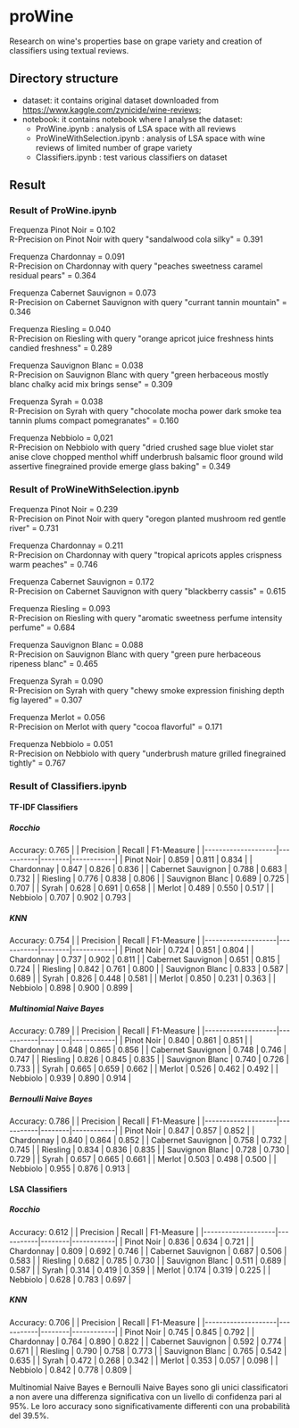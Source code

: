# proWine
Research on wine's properties base on grape variety and creation of classifiers using textual reviews.

## Directory structure

* dataset: it contains original dataset downloaded from https://www.kaggle.com/zynicide/wine-reviews;
* notebook: it contains notebook where I analyse the dataset:
  * ProWine.ipynb : analysis of LSA space with all reviews
  * ProWineWithSelection.ipynb : analysis of LSA space with wine reviews of limited number of grape variety
  * Classifiers.ipynb : test various classifiers on dataset 

## Result

### Result of ProWine.ipynb
Frequenza Pinot Noir =  0.102  
R-Precision on Pinot Noir with query "sandalwood cola silky" = 0.391

Frequenza Chardonnay =  0.091  
R-Precision on Chardonnay with query "peaches sweetness caramel residual pears" = 0.364

Frequenza Cabernet Sauvignon =  0.073  
R-Precision on Cabernet Sauvignon with query "currant tannin mountain" = 0.346

Frequenza Riesling =  0.040  
R-Precision on Riesling with query "orange apricot juice freshness hints candied freshness" = 0.289

Frequenza Sauvignon Blanc =  0.038  
R-Precision on Sauvignon Blanc with query "green herbaceous mostly blanc chalky acid mix brings sense" = 0.309

Frequenza Syrah =  0.038  
R-Precision on Syrah with query "chocolate mocha power dark smoke tea tannin plums compact pomegranates" = 0.160

Frequenza Nebbiolo = 0,021  
R-Precision on Nebbiolo with query "dried crushed sage blue violet star anise clove chopped menthol whiff underbrush balsamic floor ground wild assertive finegrained provide emerge glass baking" = 0.349

### Result of ProWineWithSelection.ipynb
Frequenza Pinot Noir =  0.239  
R-Precision on Pinot Noir with query "oregon planted mushroom red gentle river" = 0.731

Frequenza Chardonnay =  0.211  
R-Precision on Chardonnay with query "tropical apricots apples crispness warm peaches" = 0.746

Frequenza Cabernet Sauvignon =  0.172  
R-Precision on Cabernet Sauvignon with query "blackberry cassis" = 0.615

Frequenza Riesling =  0.093  
R-Precision on Riesling with query "aromatic sweetness perfume intensity perfume" = 0.684

Frequenza Sauvignon Blanc =  0.088  
R-Precision on Sauvignon Blanc with query "green pure herbaceous ripeness blanc" = 0.465

Frequenza Syrah =  0.090  
R-Precision on Syrah with query "chewy smoke expression finishing depth fig layered" = 0.307

Frequenza Merlot =  0.056  
R-Precision on Merlot with query "cocoa flavorful" = 0.171

Frequenza Nebbiolo = 0.051  
R-Precision on Nebbiolo with query "underbrush mature grilled finegrained tightly" = 0.767

### Result of Classifiers.ipynb
#### TF-IDF Classifiers
##### Rocchio 
Accuracy: 0.765
|                    | Precision | Recall | F1-Measure |
|--------------------|-----------|--------|------------|
| Pinot Noir         | 0.859     | 0.811  | 0.834      |
| Chardonnay         | 0.847     | 0.826  | 0.836      |
| Cabernet Sauvignon | 0.788     | 0.683  | 0.732      |
| Riesling           | 0.776     | 0.838  | 0.806      |
| Sauvignon Blanc    | 0.689     | 0.725  | 0.707      |
| Syrah              | 0.628     | 0.691  | 0.658      |
| Merlot             | 0.489     | 0.550  | 0.517      |
| Nebbiolo           | 0.707     | 0.902  | 0.793      |

##### KNN 
Accuracy: 0.754
|                    | Precision | Recall | F1-Measure |
|--------------------|-----------|--------|------------|
| Pinot Noir         | 0.724     | 0.851  | 0.804      |
| Chardonnay         | 0.737     | 0.902  | 0.811      |
| Cabernet Sauvignon | 0.651     | 0.815  | 0.724      |
| Riesling           | 0.842     | 0.761  | 0.800      |
| Sauvignon Blanc    | 0.833     | 0.587  | 0.689      |
| Syrah              | 0.826     | 0.448  | 0.581      |
| Merlot             | 0.850     | 0.231  | 0.363      |
| Nebbiolo           | 0.898     | 0.900  | 0.899      |

##### Multinomial Naive Bayes 
Accuracy: 0.789
|                    | Precision | Recall | F1-Measure |
|--------------------|-----------|--------|------------|
| Pinot Noir         | 0.840     | 0.861  | 0.851      |
| Chardonnay         | 0.848     | 0.865  | 0.856      |
| Cabernet Sauvignon | 0.748     | 0.746  | 0.747      |
| Riesling           | 0.826     | 0.845  | 0.835      |
| Sauvignon Blanc    | 0.740     | 0.726  | 0.733      |
| Syrah              | 0.665     | 0.659  | 0.662      |
| Merlot             | 0.526     | 0.462  | 0.492      |
| Nebbiolo           | 0.939     | 0.890  | 0.914      |

##### Bernoulli Naive Bayes 
Accuracy: 0.786
|                    | Precision | Recall | F1-Measure |
|--------------------|-----------|--------|------------|
| Pinot Noir         | 0.847     | 0.857  | 0.852      |
| Chardonnay         | 0.840     | 0.864  | 0.852      |
| Cabernet Sauvignon | 0.758     | 0.732  | 0.745      |
| Riesling           | 0.834     | 0.836  | 0.835      |
| Sauvignon Blanc    | 0.728     | 0.730  | 0.729      |
| Syrah              | 0.657     | 0.665  | 0.661      |
| Merlot             | 0.503     | 0.498  | 0.500      |
| Nebbiolo           | 0.955     | 0.876  | 0.913      |

#### LSA Classifiers

##### Rocchio 
Accuracy: 0.612
|                    | Precision | Recall | F1-Measure |
|--------------------|-----------|--------|------------|
| Pinot Noir         | 0.836     | 0.634  | 0.721      |
| Chardonnay         | 0.809     | 0.692  | 0.746      |
| Cabernet Sauvignon | 0.687     | 0.506  | 0.583      |
| Riesling           | 0.682     | 0.785  | 0.730      |
| Sauvignon Blanc    | 0.511     | 0.689  | 0.587      |
| Syrah              | 0.314     | 0.419  | 0.359      |
| Merlot             | 0.174     | 0.319  | 0.225      |
| Nebbiolo           | 0.628     | 0.783  | 0.697      |

##### KNN 
Accuracy: 0.706
|                    | Precision | Recall | F1-Measure |
|--------------------|-----------|--------|------------|
| Pinot Noir         | 0.745     | 0.845  | 0.792      |
| Chardonnay         | 0.764     | 0.890  | 0.822      |
| Cabernet Sauvignon | 0.592     | 0.774  | 0.671      |
| Riesling           | 0.790     | 0.758  | 0.773      |
| Sauvignon Blanc    | 0.765     | 0.542  | 0.635      |
| Syrah              | 0.472     | 0.268  | 0.342      |
| Merlot             | 0.353     | 0.057  | 0.098      |
| Nebbiolo           | 0.842     | 0.778  | 0.809      |


Multinomial Naive Bayes e Bernoulli Naive Bayes sono gli unici classificatori a non avere una differenza significativa con un livello di confidenza pari al 95%.
Le loro accuracy sono significativamente differenti con una probabilità del 39.5%.
